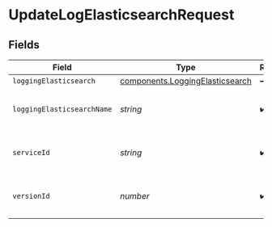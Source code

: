 # UpdateLogElasticsearchRequest


## Fields

| Field                                                                                     | Type                                                                                      | Required                                                                                  | Description                                                                               | Example                                                                                   |
| ----------------------------------------------------------------------------------------- | ----------------------------------------------------------------------------------------- | ----------------------------------------------------------------------------------------- | ----------------------------------------------------------------------------------------- | ----------------------------------------------------------------------------------------- |
| `loggingElasticsearch`                                                                    | [components.LoggingElasticsearch](../../../sdk/models/components/loggingelasticsearch.md) | :heavy_minus_sign:                                                                        | N/A                                                                                       |                                                                                           |
| `loggingElasticsearchName`                                                                | *string*                                                                                  | :heavy_check_mark:                                                                        | The name for the real-time logging configuration.                                         | test-log-endpoint                                                                         |
| `serviceId`                                                                               | *string*                                                                                  | :heavy_check_mark:                                                                        | Alphanumeric string identifying the service.                                              | SU1Z0isxPaozGVKXdv0eY                                                                     |
| `versionId`                                                                               | *number*                                                                                  | :heavy_check_mark:                                                                        | Integer identifying a service version.                                                    | 1                                                                                         |